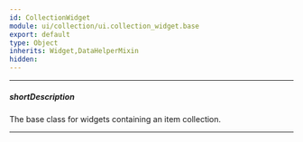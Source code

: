 ```yaml
---
id: CollectionWidget
module: ui/collection/ui.collection_widget.base
export: default
type: Object
inherits: Widget,DataHelperMixin
hidden: 
---
```

---
##### shortDescription
The base class for widgets containing an item collection.

---

